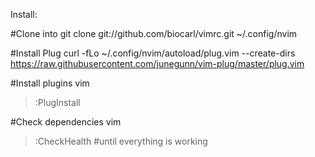 Install:

#Clone into
git clone git://github.com/biocarl/vimrc.git ~/.config/nvim

#Install Plug
curl -fLo ~/.config/nvim/autoload/plug.vim --create-dirs \
https://raw.githubusercontent.com/junegunn/vim-plug/master/plug.vim

#Install plugins
vim
>:PlugInstall

#Check dependencies
vim
>:CheckHealth #until everything is working
